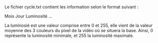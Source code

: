 Le fichier cycle.txt contient les information selon le format suivant :

Mois Jour Luminosité
...

La luminosié est une valeur comprise entre 0 et 255, elle vient de la valeur moyenne des 3 couleurs du pixel de la vidéo où se situera la base.
Ainsi, 0 représente la luminosité minimale, et 255 la luminosité maximale.
